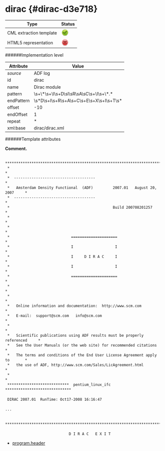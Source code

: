 # dirac {#dirac-d3e718}


| Type                                                                                                                                                | Status                                                                                                                                              |
|----|----|
| CML extraction template                                                                                                                             | ![](/imgs/Total.png)                                                                                                                                |
| HTML5 representation                                                                                                                                | ![](/imgs/None.png)                                                                                                                                 |

######Implementation level

| Attribute                                                                                                                                           | Value                                                                                                                                               |
|----|----|
| *source*                                                                                                                                            | ADF log                                                                                                                                             |
| id                                                                                                                                                  | dirac                                                                                                                                               |
| name                                                                                                                                                | Dirac module                                                                                                                                        |
| pattern                                                                                                                                             | \\s+\\\*\\s+\\I\\s+D\\sI\\sR\\sA\\sC\\s+\\I\\s+\\\*.\*                                                                                              |
| endPattern                                                                                                                                          | \\s\*D\\s+I\\s+R\\s+A\\s+C\\s+E\\s+X\\s+I\\s+T\\s\*                                                                                                 |
| offset                                                                                                                                              | -10                                                                                                                                                 |
| endOffset                                                                                                                                           | 1                                                                                                                                                   |
| repeat                                                                                                                                              | \*                                                                                                                                                  |
| xml:base                                                                                                                                            | dirac/dirac.xml                                                                                                                                     |

######Template attributes

**Comment.**

                 
     *******************************************************************************
     *                                                                             *
     *  -------------------------------------                                      *
     *   Amsterdam Density Functional  (ADF)         2007.01   August 20, 2007     *
     *  -------------------------------------                                      *
     *                                               Build 200708201257            *
     *                                                                             *
     *                                                                             *
     *                            =====================                            *
     *                            I                   I                            *
     *                            I     D I R A C     I                            *
     *                            I                   I                            *
     *                            =====================                            *
     *                                                                             *
     *                                                                             *
     *   Online information and documentation:  http://www.scm.com                 *
     *   E-mail:  support@scm.com   info@scm.com                                   *
     *                                                                             *
     *   Scientific publications using ADF results must be properly referenced     *
     *   See the User Manuals (or the web site) for recommended citations          *
     *   The terms and conditions of the End User License Agreement apply to       *
     *   the use of ADF, http://www.scm.com/Sales/LicAgreement.html                *
     *                                                                             *
     ****************************  pentium_linux_ifc  ******************************

     DIRAC 2007.01  RunTime: Oct17-2008 16:16:47

    ...

     *******************************************************************************

                                 D I R A C   E X I T             
        

-   [program.header](/out/md/cml/adf_log/program.header-d3e725.md)


